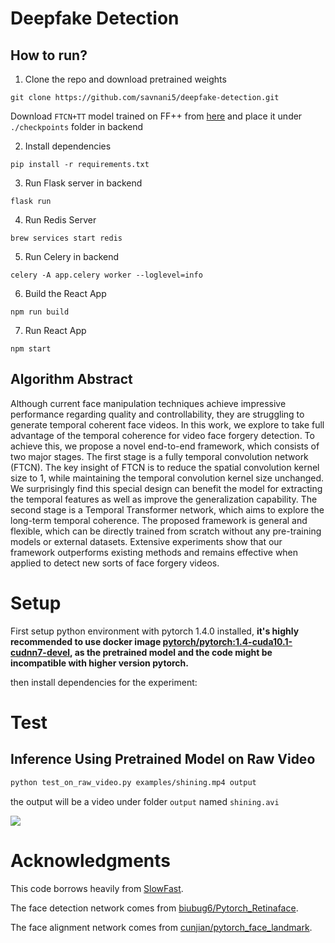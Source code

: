# Deepfake Detection

## How to run? 

1) Clone the repo and download pretrained weights
```
git clone https://github.com/savnani5/deepfake-detection.git
```
Download `FTCN+TT` model trained on FF++ from [here](https://github.com/yinglinzheng/FTCN/releases/download/weights/ftcn_tt.pth) and place it under `./checkpoints` folder in backend

2) Install dependencies
```
pip install -r requirements.txt
```
3) Run Flask server in backend
```
flask run
```
4) Run Redis Server
```
brew services start redis
```
5) Run Celery in backend
```
celery -A app.celery worker --loglevel=info
```
6) Build the React App
```
npm run build
```
7) Run React App
```
npm start
```


## Algorithm Abstract
Although current face manipulation techniques achieve impressive performance regarding quality and controllability, they are struggling to generate temporal coherent face videos. In this work, we explore to take full advantage of the temporal coherence for video face forgery detection. To achieve this, we propose a novel end-to-end framework, which consists of two major stages. The first stage is a fully temporal convolution network (FTCN). The key insight of FTCN is to reduce the spatial convolution kernel size to 1, while maintaining the temporal convolution kernel size unchanged. We surprisingly find this special design can benefit the model for extracting the temporal features as well as improve the generalization capability. The second stage is a Temporal Transformer network, which aims to explore the long-term temporal coherence. The proposed framework is general and flexible, which can be directly trained from scratch without any pre-training models or external datasets. Extensive experiments show that our framework outperforms existing methods and remains effective when applied to detect new sorts of face forgery videos.


# Setup
First setup python environment with pytorch 1.4.0 installed, **it's highly recommended to use docker image [pytorch/pytorch:1.4-cuda10.1-cudnn7-devel](https://hub.docker.com/layers/pytorch/pytorch/1.4-cuda10.1-cudnn7-devel/images/sha256-c612782acc39256aac0637d58d297644066c62f6f84f0b88cfdc335bb25d0d22), as the pretrained model and the code might be incompatible with higher version pytorch.**

then install dependencies for the experiment:



# Test
## Inference Using Pretrained Model on Raw Video
```bash
python test_on_raw_video.py examples/shining.mp4 output
```
the output will be a video under folder `output` named `shining.avi`

![](./examples/shining.gif)


# Acknowledgments

This code borrows heavily from [SlowFast](https://github.com/facebookresearch/SlowFast).

The face detection network comes from [biubug6/Pytorch_Retinaface](https://github.com/biubug6/Pytorch_Retinaface).

The face alignment network comes from [cunjian/pytorch_face_landmark](https://github.com/cunjian/pytorch_face_landmark).
